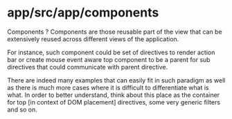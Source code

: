 # app/src/app/components

   Components ? Components are those reusable part of the view that can be extensively reused across different
   views of the application.

   For instance, such component could be set of directives to render action bar or create mouse event aware top component
   to be a parent for sub directives that could communicate with parent directive.

   There are indeed many examples that can easily fit in such paradigm as well as there is much more cases where it
   is difficult to differentiate what is what. In order to better understand, think about this place as the container
   for top [in context of DOM placement] directives, some very generic filters and so on. 